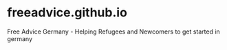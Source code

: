 # freeadvice.github.io
Free Advice Germany - Helping Refugees and Newcomers to get started in germany
